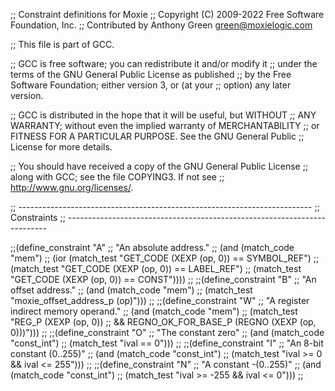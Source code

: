 ;; Constraint definitions for Moxie
;; Copyright (C) 2009-2022 Free Software Foundation, Inc.
;; Contributed by Anthony Green <green@moxielogic.com>

;; This file is part of GCC.

;; GCC is free software; you can redistribute it and/or modify it
;; under the terms of the GNU General Public License as published
;; by the Free Software Foundation; either version 3, or (at your
;; option) any later version.

;; GCC is distributed in the hope that it will be useful, but WITHOUT
;; ANY WARRANTY; without even the implied warranty of MERCHANTABILITY
;; or FITNESS FOR A PARTICULAR PURPOSE.  See the GNU General Public
;; License for more details.

;; You should have received a copy of the GNU General Public License
;; along with GCC; see the file COPYING3.  If not see
;; <http://www.gnu.org/licenses/>.

;; -------------------------------------------------------------------------
;; Constraints
;; -------------------------------------------------------------------------

;;(define_constraint "A"
;;  "An absolute address."
;;  (and (match_code "mem")
;;       (ior (match_test "GET_CODE (XEXP (op, 0)) == SYMBOL_REF")
;;	    (match_test "GET_CODE (XEXP (op, 0)) == LABEL_REF")
;;	    (match_test "GET_CODE (XEXP (op, 0)) == CONST"))))
;;
;;(define_constraint "B"
;;  "An offset address."
;;  (and (match_code "mem")
;;       (match_test "moxie_offset_address_p (op)")))
;;
;;(define_constraint "W"
;;  "A register indirect memory operand."
;;  (and (match_code "mem")
;;       (match_test "REG_P (XEXP (op, 0))
;;		    && REGNO_OK_FOR_BASE_P (REGNO (XEXP (op, 0)))")))
;;
;;(define_constraint "O"
;;  "The constant zero"
;;  (and (match_code "const_int")
;;       (match_test "ival == 0")))
;;
;;(define_constraint "I"
;;  "An 8-bit constant (0..255)"
;;  (and (match_code "const_int")
;;       (match_test "ival >= 0 && ival <= 255")))
;;
;;(define_constraint "N"
;;  "A constant -(0..255)"
;;  (and (match_code "const_int")
;;       (match_test "ival >= -255 && ival <= 0")))
;;
